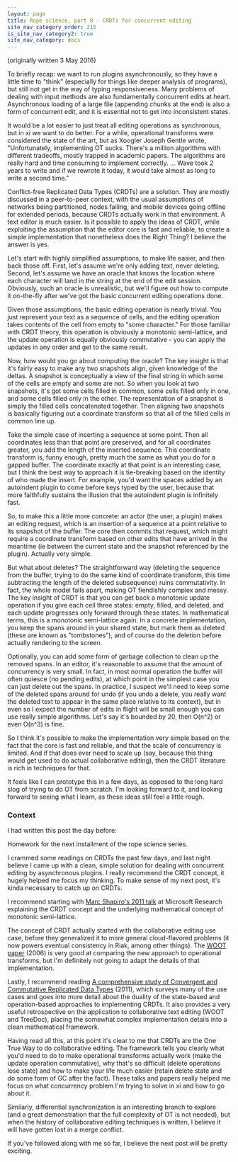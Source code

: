 ```yaml
---
layout: page
title: Rope science, part 8 - CRDTs for concurrent editing
site_nav_category_order: 215
is_site_nav_category2: true
site_nav_category: docs
---
```


(originally written 3 May 2016)

To briefly recap: we want to run plugins asynchronously, so they have a little time to "think" (especially for things like deeper analysis of programs), but still not get in the way of typing responsiveness. Many problems of dealing with input methods are also fundamentally concurrent edits at heart. Asynchronous loading of a large file (appending chunks at the end) is also a form of concurrent edit, and it is essential not to get into inconsistent states.

It would be a lot easier to just treat all editing operations as synchronous, but in xi we want to do better. For a while, operational transforms were considered the state of the art, but as Xoogler Joseph Gentle wrote, "Unfortunately, implementing OT sucks. There's a million algorithms with different tradeoffs, mostly trapped in academic papers. The algorithms are really hard and time consuming to implement correctly. ... Wave took 2 years to write and if we rewrote it today, it would take almost as long to write a second time."

Conflict-free Replicated Data Types (CRDTs) are a solution. They are mostly discussed in a peer-to-peer context, with the usual assumptions of networks being partitioned, nodes failing, and mobile devices going offline for extended periods, because CRDTs actually work in that environment. A text editor is much easier. Is it possible to apply the ideas of CRDT, while exploiting the assumption that the editor core is fast and reliable, to create a simple implementation that nonetheless does the Right Thing? I believe the answer is yes.

Let's start with highly simplified assumptions, to make life easier, and then back those off. First, let's assume we're only adding text, never deleting. Second, let's assume we have an oracle that knows the location where each character will land in the string at the end of the edit session. Obviously, such an oracle is unrealistic, but we'll figure out how to compute it on-the-fly after we've got the basic concurrent editing operations done.

Given those assumptions, the basic editing operation is nearly trivial. You just represent your text as a sequence of cells, and the editing operation takes contents of the cell from empty to "some character." For those familiar with CRDT theory, this operation is obviously a monotonic semi-lattice, and the update operation is equally obviously commutative - you can apply the updates in any order and get to the same result.

Now, how would you go about computing the oracle? The key insight is that it's fairly easy to make any two snapshots align, given knowledge of the deltas. A snapshot is conceptually a view of the final string in which some of the cells are empty and some are not. So when you look at two snapshots, it's got some cells filled in common, some cells filled only in one, and some cells filled only in the other. The representation of a snapshot is simply the filled cells concatenated together. Then aligning two snapshots is basically figuring out a coordinate transform so that all of the filled cells in common line up.

Take the simple case of inserting a sequence at some point. Then all coordinates less than that point are preserved, and for all coordinates greater, you add the length of the inserted sequence. This coordinate transform is, funny enough, pretty much the same as what you do for a gapped buffer. The coordinate exactly at that point is an interesting case, but I think the best way to approach it is tie-breaking based on the identity of who made the insert. For example, you'd want the spaces added by an autoindent plugin to come before keys typed by the user, because that more faithfully sustains the illusion that the autoindent plugin is infinitely fast.

So, to make this a little more concrete: an actor (the user, a plugin) makes an editing request, which is an insertion of a sequence at a point relative to its snapshot of the buffer. The core then commits that request, which might require a coordinate transform based on other edits that have arrived in the meantime (ie between the current state and the snapshot referenced by the plugin). Actually very simple.

But what about deletes? The straightforward way (deleting the sequence from the buffer, trying to do the same kind of coordinate transform, this time subtracting the length of the deleted subsequence) ruins commutativity. In fact, the whole model falls apart, making OT fiendishly complex and messy. The key insight of CRDT is that you can get back a monotonic update operation if you give each cell three states: empty, filled, and deleted, and each update progresses only forward through these states. In mathematical terms, this is a monotonic semi-lattice again. In a concrete implementation, you keep the spans around in your shared state, but mark them as deleted (these are known as "tombstones"), and of course do the deletion before actually rendering to the screen.

Optionally, you can add some form of garbage collection to clean up the removed spans. In an editor, it's reasonable to assume that the amount of concurrency is very small. In fact, in most normal operation the buffer will often quiesce (no pending edits), at which point in the simplest case you can just delete out the spans. In practice, I suspect we'll need to keep some of the deleted spans around for undo (if you undo a delete, you really want the deleted text to appear in the same place relative to its context), but in even so I expect the number of edits in flight will be small enough you can use really simple algorithms. Let's say it's bounded by 20, then O(n^2) or even O(n^3) is fine.

So I think it's possible to make the implementation very simple based on the fact that the core is fast and reliable, and that the scale of concurrency is limited. And if that does ever need to scale up (say, because this thing would get used to do actual collaborative editing), then the CRDT literature is rich in techniques for that.

It feels like I can prototype this in a few days, as opposed to the long hard slog of trying to do OT from scratch. I'm looking forward to it, and looking forward to seeing what I learn, as these ideas still feel a little rough.﻿

### Context

I had written this post the day before:

Homework for the next installment of the rope science series.

I crammed some readings on CRDTs the past few days, and last night believe I came up with a clean, simple solution for dealing with concurrent editing by asynchronous plugins. I really recommend the CRDT concept, it hugely helped me focus my thinking. To make sense of my next post, it's kinda necessary to catch up on CRDTs.

I recommend starting with [Marc Shapiro's 2011 talk](https://www.microsoft.com/en-us/research/video/strong-eventual-consistency-and-conflict-free-replicated-data-types/) at Microsoft Research explaining the CRDT concept and the underlying mathematical concept of monotonic semi-lattice.

The concept of CRDT actually started with the collaborative editing use case, before they generalized it to more general cloud-flavored problems (it now powers eventual consistency in Riak, among other things). The [WOOT paper](https://hal.inria.fr/inria-00071240/document) (2006) is very good at comparing the new approach to operational transforms, but I'm definitely not going to adapt the details of that implementation.

Lastly, I recommend reading [A comprehensive study of Convergent and Commutative Replicated Data Types](http://hal.upmc.fr/inria-00555588/document) (2011), which surveys many of the use cases and goes into more detail about the duality of the state-based and operation-based approaches to implementing CRDTs. It also provides a very useful retrospective on the application to collaborative text editing (WOOT and TreeDoc), placing the somewhat complex implementation details into a clean mathematical framework.

Having read all this, at this point it's clear to me that CRDTs are the One True Way to do collaborative editing. The framework tells you clearly what you'd need to do to make operational transforms actually work (make the update operation commutative), why that's so difficult (delete operations lose state) and how to make your life much easier (retain delete state and do some form of GC after the fact). These talks and papers really helped me focus on what concurrency problem I'm trying to solve in xi and how to go about it.

Similarly, differential synchronization is an interesting branch to explore (and a great demonstration that the full complexity of OT is not needed), but when the history of collaborative editing techniques is written, I believe it will have gotten lost in a merge conflict.

If you've followed along with me so far, I believe the next post will be pretty exciting.﻿
